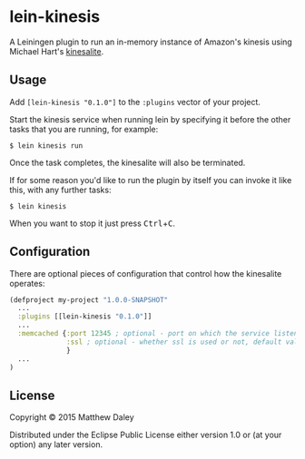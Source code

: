 # lein-kinesis

A Leiningen plugin to run an in-memory instance of Amazon's kinesis using Michael Hart's [kinesalite](https://github.com/mhart/kinesalite).

## Usage

Add `[lein-kinesis "0.1.0"]` to the `:plugins` vector of your project.

Start the kinesis service when running lein by specifying it before the other tasks that you are running, for example:

    $ lein kinesis run

Once the task completes, the kinesalite will also be terminated.

If for some reason you'd like to run the plugin by itself you can invoke it like this, with any further tasks:

    $ lein kinesis
    
When you want to stop it just press <kbd>Ctrl</kbd>+<kbd>C</kbd>.
   
## Configuration

There are optional pieces of configuration that control how the kinesalite operates:

```clojure
(defproject my-project "1.0.0-SNAPSHOT"
  ...
  :plugins [[lein-kinesis "0.1.0"]]
  ...
  :memcached {:port 12345 ; optional - port on which the service listens, default value is 8023
              :ssl ; optional - whether ssl is used or not, default value is false
              }
  ...
)
```

## License

Copyright © 2015 Matthew Daley

Distributed under the Eclipse Public License either version 1.0 or (at
your option) any later version.
